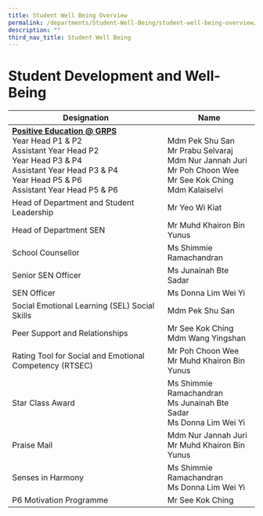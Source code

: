 ```yaml
---
title: Student Well Being Overview
permalink: /departments/Student-Well-Being/student-well-being-overview/
description: ""
third_nav_title: Student Well Being
---
```

# Student Development and Well-Being



|        Designation         | Name        |
|-----------------------------------------------------------------------------------------------------------------------------------------------------------------------|--------------------------------------------------------------------------------------------------------------------------------------|
| <u><b>Positive Education @ GRPS</b></u><br>Year Head P1 &amp; P2<br>Assistant Year Head P2<br>Year Head P3 &amp; P4<br>Assistant Year Head P3 &amp; P4<br>Year Head P5 &amp; P6 <br>Assistant Year Head P5 &amp; P6 |      <br>Mdm Pek Shu San<br>Mr Prabu Selvaraj<br>Mdm Nur Jannah Juri<br>Mr Poh Choon Wee<br>Mr See Kok Ching<br>Mdm Kalaiselvi |
|  Head of Department and Student Leadership                 | Mr Yeo Wi Kiat           |
| Head of Department SEN                 | Mr Muhd Khairon Bin Yunus                                                                                                            |
|  School Counsellor          | Ms Shimmie Ramachandran            |
| Senior SEN Officer <br>               | Ms Junainah Bte Sadar
SEN Officer | Ms Donna Lim Wei Yi 
|  Social Emotional Learning (SEL) Social Skills      | Mdm Pek Shu San           | 
| Peer Support and Relationships     | Mr See Kok Ching<br>Mdm Wang Yingshan            |
| Rating Tool for Social and Emotional Competency (RTSEC)      | Mr Poh Choon Wee <br>Mr Muhd Khairon Bin Yunus       |
| Star Class Award                         | Ms Shimmie Ramachandran<br>Ms Junainah Bte Sadar<br>Ms Donna Lim Wei Yi       |
| Praise Mail           | Mdm Nur Jannah Juri<br>Mr Muhd Khairon Bin Yunus                |  |
| Senses in Harmony                    | Ms Shimmie Ramachandran<br>Ms Donna Lim Wei Yi             |
| P6 Motivation Programme              | Mr See Kok Ching 